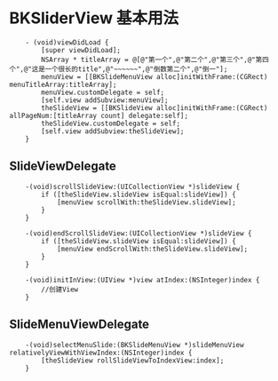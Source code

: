 
# BKSliderView 基本用法

        - (void)viewDidLoad {
            [super viewDidLoad];
            NSArray * titleArray = @[@"第一个",@"第二个",@"第三个",@"第四个",@"这是一个很长的title",@"~~~~~~",@"倒数第二个",@"倒一"];
            menuView = [[BKSlideMenuView alloc]initWithFrame:(CGRect) menuTitleArray:titleArray];
            menuView.customDelegate = self;
            [self.view addSubview:menuView];
            theSlideView = [[BKSlideView alloc]initWithFrame:(CGRect) allPageNum:[titleArray count] delegate:self];
            theSlideView.customDelegate = self;
            [self.view addSubview:theSlideView];
        }

## SlideViewDelegate
        -(void)scrollSlideView:(UICollectionView *)slideView {
            if ([theSlideView.slideView isEqual:slideView]) {
                [menuView scrollWith:theSlideView.slideView];
            }
        }

        -(void)endScrollSlideView:(UICollectionView *)slideView {
            if ([theSlideView.slideView isEqual:slideView]) {
                [menuView endScrollWith:theSlideView.slideView];
            }
        }

        -(void)initInView:(UIView *)view atIndex:(NSInteger)index {
            //创建View
        }

## SlideMenuViewDelegate

        -(void)selectMenuSlide:(BKSlideMenuView *)slideMenuView relativelyViewWithViewIndex:(NSInteger)index {
            [theSlideView rollSlideViewToIndexView:index];
        }